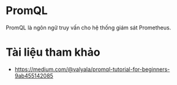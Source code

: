 # PromQL

PromQL là ngôn ngữ truy vấn cho hệ thống giám sát Prometheus. 

# Tài liệu tham khảo
- https://medium.com/@valyala/promql-tutorial-for-beginners-9ab455142085
